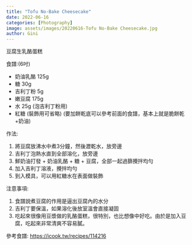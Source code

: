 ```yaml
---
title: "Tofu No-Bake Cheesecake"
date: 2022-06-16
categories: [Photography]
image: assets/images/20220616-Tofu No-Bake Cheesecake.jpg
author: Gini
---
```

豆腐生乳酪蛋糕

食譜:(6吋)
- 奶油乳酪 125g
- 糖 30g
- 吉利丁粉 5g
- 嫩豆腐 175g
- 水 25g (泡吉利丁粉用)
- 紅糖 (裝飾用可省略)
(要加餅乾底可以參考前面的食譜，基本上就是脆餅乾+奶油)

作法:
1. 將豆腐放沸水中煮3分鐘，然後瀝乾水，放旁邊
2. 吉利丁泡熱水直到全部溶化，放旁邊
3. 鮮奶油打發 + 奶油乳酪 + 糖 + 豆腐，全部一起過篩攪拌均勻
4. 加入吉利丁溶液，攪拌均勻
5. 到入模具，可以用紅糖水在表面做裝飾

注意事項:
1. 食譜說煮豆腐的作用是逼出豆腐內的水分
2. 吉利丁要保溫，如果溶化後放室溫會直接凝固
3. 吃起來很像用豆漿做的乳酪蛋糕，很特別，也比想像中好吃。由於是加入豆腐，吃起來非常清爽不容易膩。

參考食譜:
https://icook.tw/recipes/114216
